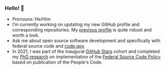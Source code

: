 ### Hello! 👋

- Pronouns: He/Him
- I’m currently working on updating my new GitHub profile and corresponding repositories. My [previous profile](https://github.com/jcastle-zz) is quite robust and worth a look. 
- Ask me about open source software development and specifically with federal source code and [code.gov](https://code.gov/).
- In 2021, I was part of the inaugural [GitHub Stars](https://stars.github.com/) cohort and completed my [PhD research](https://github.com/jcastle-zz/dissertation_publishingOSS) on implementation of the [Federal Source Code Policy](https://obamawhitehouse.archives.gov/blog/2016/08/08/peoples-code) based on publication of the People's Code.
